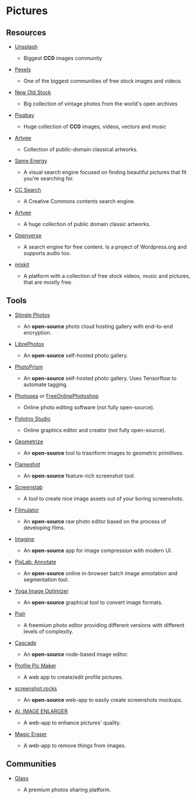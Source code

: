 # Pictures

## Resources

* [Unsplash](https://unsplash.com/)
  
   * Biggest **CC0** images community

* [Pexels](https://www.pexels.com)
  
   * One of the biggest communities of free stock images and videos

* [New Old Stock](https://nos.twnsnd.co)
  
   * Big collection of vintage photos from the world's open archives

* [Pixabay](https://pixabay.com)
  
   * Huge collection of **CC0** images, videos, vectors and music

* [Artvee](https://artvee.com)
  
   * Collection of public-domain classical artworks.

* [Same Energy](https://same.energy)
  
   - A visual search engine focused on finding beautiful pictures that fit you're searching for.

* [CC Search](https://search.creativecommons.org)
  
   * A Creative Commons contents search engine.

* [Artvee](https://artvee.com)
  
   - A huge collection of public domain classic artworks.

* [Openverse](https://wordpress.org/openverse/)
  
   * A search engine for free content. Is a project of Wordpress.org and supports audio too.

* [mixkit](https://mixkit.co)
  
   - A platform with a collection of free stock videos, music and pictures, that are mostly free.

## Tools

* [Stingle Photos](https://stingle.org)
  
   * An **open-source** photo cloud hosting gallery with end-to-end encryption.

* [LibrePhotos](https://github.com/LibrePhotos/librephotos)
  
   * An **open-source** self-hosted photo gallery.

* [PhotoPrism](https://photoprism.app)
  
   * An **open-source** self-hosted photo gallery. Uses Tensorflow to automate tagging.

* [Photopea](https://www.photopea.com) or [FreeOnlinePhotoshop](https://www.freeonlinephotoshop.com)
  
   * Online photo editing software (not fully open-source).

* [Polotno Studio](https://studio.polotno.dev)
  
   * Online graphics editor and creator (not fully open-source).

* [Geometrize](https://www.geometrize.co.uk)
  
   * An **open-source** tool to trasnform images to geometric primitives.

* [Flameshot](https://github.com/flameshot-org/flameshot/)
  
   * An **open-source** feature-rich screenshot tool.

* [Screenstab](https://www.screenstab.com)
  
   * A tool to create nice image assets out of your boring screenshots.

* [Filmulator](https://filmulator.org)
  
   * An **open-source** raw photo editor based on the process of developing films.

* [Imagine](https://github.com/meowtec/Imagine)
  
   * An **open-source** app for image compression with modern UI.

* [PixLab: Annotate](https://annotate.pixlab.io)
  
   * An **open-source** online in-browser batch image annotation and segmentation tool.

* [Yoga Image Optimizer](https://github.com/flozz/yoga-image-optimizer)
  
   * An **open-source** graphical tool to convert image formats.

* [Pixlr](https://pixlr.com)
  
   * A freemium photo editor providing different versions with different levels of complexity.

* [Cascade](https://github.com/ttddee/Cascade)
  
   * An **open-source** node-based image editor.

* [Profile Pic Maker](https://pfpmaker.com)
  
   * A web app to create/edit profile pictures.

* [screenshot.rocks](https://github.com/daveearley/screenshot.rocks)
  
   * An **open-source** web-app to easily create screenshots mockups.

* [AI. IMAGE ENLARGER](https://imglarger.com)
  
   * A web-app to enhance pictures' quality.

* [Magic Eraser](https://www.magiceraser.io)
  
   * A web-app to remove things from images.

## Communities

- [Glass](https://glass.photo)
  
   - A premium photos sharing platform.

